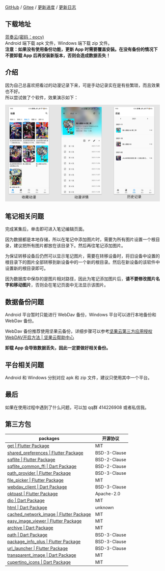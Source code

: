 [GitHub](https://github.com/linyi102/anime_trace) / [Gitee](https://gitee.com/linyi517/anime_trace) / [更新进度](https://www.wolai.com/6CcZSostD8Se5zuqfTNkAC) / [更新日志](https://www.wolai.com/gqSMt2YRuNEzZBwwB5dpVA)

## 下载地址

[蓝奏云(密码：eocv)](https://wwc.lanzouw.com/b01uyqcrg?password=eocv)<br />Android 端下载 apk 文件，Windows 端下载 zip 文件。<br />
**注意：如果没有使用备份功能，更新 App 时需要覆盖安装。在没有备份的情况下不要卸载 App 后再安装新版本，否则会造成数据丢失！**

## 介绍

因为自己总喜欢把看过的动漫记录下来，可是手动记录实在是有些繁琐，而且效果也不好。<br />
所以尝试做了个软件，效果演示如下：

![](./assets/images/漫迹example.png)

## 笔记相关问题

完成某集后，单击即可进入笔记编辑页面。

因为数据都是本地存储，所以在笔记中添加图片时，需要为所有图片设置一个根目录，建议把所有图片都放在该目录下。然后再往笔记添加图片。

为保证转移设备后仍然可以显示笔记图片，需要在转移设备时，将旧设备中设置的根目录下的图片全部转移到新设备中的一个新的根目录。然后在新设备的该软件中设置新的根目录即可。

因为数据库中保存的是图片相对路径，因此为笔记添加图片后，**请不要修改图片名字和移动图片**，否则会在笔记页面中无法显示该图片。

## 数据备份问题

Android 平台暂时只能进行 WebDav 备份，Windows 平台可以进行本地备份和 WebDav 备份。

WebDav 备份推荐使用坚果云备份，详细步骤可以参考[坚果云第三方应用授权WebDAV开启方法 | 坚果云帮助中心](https://help.jianguoyun.com/?p=2064)

**卸载 App 会导致数据丢失，因此一定要做好相关备份。**

## 平台相关问题

Android 和 Windows 分别对应 apk 和 zip 文件，建议只使用其中一个平台。

## 最后

如果在使用过程中遇到了什么问题，可以加 qq群 414226908 或者私信我。

## 第三方包

| packages                                                     | 开源协议     |
| ------------------------------------------------------------ | ------------ |
| [get \| Flutter Package](https://pub.flutter-io.cn/packages/get) | MIT          |
| [shared_preferences \| Flutter Package](https://pub.flutter-io.cn/packages/shared_preferences) | BSD-3-Clause |
| [sqflite \| Flutter Package](https://pub.flutter-io.cn/packages/sqflite) | BSD-2-Clause |
| [sqflite_common_ffi \| Dart Package](https://pub.flutter-io.cn/packages/sqflite_common_ffi) | BSD-2-Clause |
| [path_provider \| Flutter Package](https://pub.flutter-io.cn/packages/path_provider) | BSD-3-Clause |
| [file_picker \| Flutter Package](https://pub.flutter-io.cn/packages/file_picker) | MIT          |
| [webdav_client \| Dart Package](https://pub.flutter-io.cn/packages/webdav_client) | BSD-3-Clause |
| [oktoast \| Flutter Package](https://pub.flutter-io.cn/packages/oktoast) | Apache-2.0   |
| [dio \| Dart Package](https://pub.flutter-io.cn/packages/dio) | MIT          |
| [html \| Dart Package](https://pub.flutter-io.cn/packages/html) | unknown      |
| [cached_network_image \| Flutter Package](https://pub.flutter-io.cn/packages/cached_network_image) | MIT          |
| [easy_image_viewer \| Flutter Package](https://pub.flutter-io.cn/packages/easy_image_viewer) | MIT          |
| [archive \| Dart Package](https://pub.flutter-io.cn/packages/archive) | MIT          |
| [path \| Dart Package](https://pub.flutter-io.cn/packages/path) | BSD-3-Clause |
| [package_info_plus \| Flutter Package](https://pub.flutter-io.cn/packages/package_info_plus) | BSD-3-Clause |
| [url_launcher \| Flutter Package](https://pub.flutter-io.cn/packages/url_launcher) | BSD-3-Clause |
| [transparent_image \| Dart Package](https://pub.flutter-io.cn/packages/transparent_image) | MIT          |
| [cupertino_icons \| Dart Package](https://pub.flutter-io.cn/packages/cupertino_icons) | MIT          |

